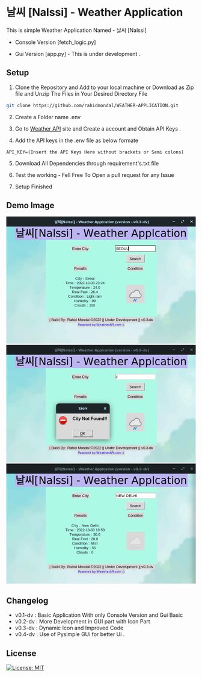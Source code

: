 
# 날씨 [Nalssi] - Weather Application

This is simple Weather Application Named - 날씨 [Nalssi]
- Console Version [fetch_logic.py] 

- Gui Version [app.py] - This is under development .

## Setup 
 
1. Clone the Repository and Add to your local machine  or Download as Zip file and Unzip The Files in Your Desired Directory File
```bash
git clone https://github.com/rahidmondal/WEATHER-APPLICATION.git 

```

2. Create a Folder name .env 
3. Go to [Weather  API](https://www.weatherapi.com/) site and Create a account and Obtain API Keys .

4. Add the API keys in the .env file as below formate
```
API_KEY=(Insert the API Keys Here without brackets or Semi colons) 
```
5. Download All Dependencies through requirement's.txt file

6. Test the working - Fell Free To Open a pull request for any Issue 

7. Setup Finished 



## Demo Image
![Demo_1](Resources/Demo/Demo_Image_2.png)
![Demo_2](Resources/Demo/Demo_image_3.png)
![Demo_3](Resources/Demo/Demo-image_1.png)

## Changelog
* v0.1-dv : Basic Application With only Console Version and Gui Basic
* v0.2-dv : More Development in GUI part with Icon Part
* v0.3-dv : Dynamic Icon and Improved Code
* v0.4-dv : Use of Pysimple GUi for better Ui .

## License
[![License: MIT](https://img.shields.io/badge/License-MIT-yellow.svg)](licence)



